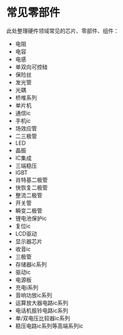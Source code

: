# 常见零部件

此处整理硬件领域常见的芯片、零部件、组件：

* 电阻
* 电容
* 电感
* 单双向可控硅
* 保险丝
* 发光管
* 光耦
* 桥堆系列
* 单片机
* 通信ic
* 手机ic
* 场效应管
* 二三极管
* LED
* 晶振
* IC集成
* 三端稳压
* IGBT
* 肖特基二极管
* 快恢复二极管
* 整流二极管
* 开关管
* 瞬变二极管
* 锂电池保护ic
* 复位ic
* LCD驱动
* 显示器芯片
* 收音ic
* 三极管
* 存储器ic系列
* 驱动ic
* 电源板
* 充电i系列
* 音响功放ic系列
* 运算放大器电路ic系列
* 电话机振铃电路ic系列
* 单/双电压比较器ic系列
* 稳压电路ic系列等高端系列ic